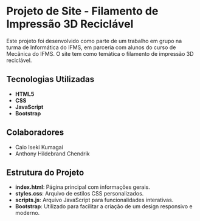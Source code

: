 # Projeto de Site - Filamento de Impressão 3D Reciclável

Este projeto foi desenvolvido como parte de um trabalho em grupo na turma de Informática do IFMS, em parceria com alunos do curso de Mecânica do IFMS. O site tem como temática o filamento de impressão 3D reciclável.

## Tecnologias Utilizadas

- **HTML5**
- **CSS**
- **JavaScript**
- **Bootstrap**

## Colaboradores

- Caio Iseki Kumagai
- Anthony Hildebrand Chendrik

## Estrutura do Projeto

- **index.html**: Página principal com informações gerais.
- **styles.css**: Arquivo de estilos CSS personalizados.
- **scripts.js**: Arquivo JavaScript para funcionalidades interativas.
- **Bootstrap**: Utilizado para facilitar a criação de um design responsivo e moderno.
